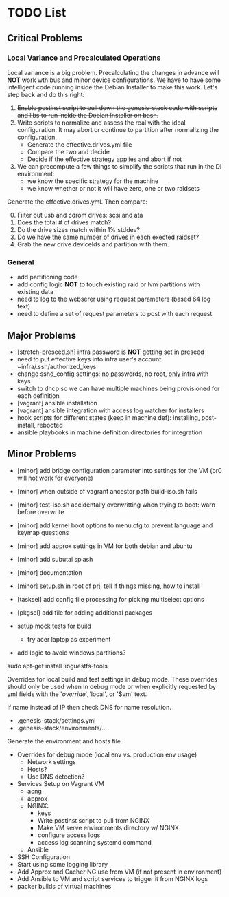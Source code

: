 # TODO List

## Critical Problems

### Local Variance and Precalculated Operations

Local variance is a big problem. Precalculating the changes in advance will
**NOT** work wth bus and minor device configurations. We have to have some
intelligent code running inside the Debian Installer to make this work. Let's
step back and do this right:

1. ~~Enable postinst script to pull down the genesis-stack code with scripts
   and libs to run inside the Debian Installer on bash.~~
2. Write scripts to normalize and assess the real with the ideal configuration.
   It may abort or continue to partition after normalizing the configuration.
   - Generate the effective.drives.yml file
   - Compare the two and decide
   - Decide if the effective strategy applies and abort if not
3. We can precompute a few things to simplify the scripts that run in the DI
   environment:
   - we know the specific strategy for the machine
   - we know whether or not it will have zero, one or two raidsets

Generate the effective.drives.yml. Then compare:

0. Filter out usb and cdrom drives: scsi and ata
1. Does the total # of drives match?
2. Do the drive sizes match within 1% stddev?
3. Do we have the same number of drives in each exected raidset?
4. Grab the new drive deviceIds and partition with them.

### General

- add partitioning code
- add config logic **NOT** to touch existing raid or lvm partitions with existing data
- need to log to the webserer using request parameters (based 64 log text)
- need to define a set of request parameters to post with each request

## Major Problems

- [stretch-preseed.sh] infra password is **NOT** getting set in preseed
- need to put effective keys into infra user's account: ~infra/.ssh/authorized_keys
- change sshd_config settings: no passwords, no root, only infra with keys
- switch to dhcp so we can have multiple machines being provisioned for each definition
- [vagrant] ansible installation
- [vagrant] ansible integration with access log watcher for installers
- hook scripts for different states (keep in machine def): installing, post-install, rebooted
- ansible playbooks in machine definition directories for integration

## Minor Problems

- [minor] add bridge configuration parameter into settings for the VM (br0 will not work for everyone)
- [minor] when outside of vagrant ancestor path build-iso.sh fails
- [minor] test-iso.sh accidentally overwritting when trying to boot: warn before overwrite
- [minor] add kernel boot options to menu.cfg to prevent language and keymap questions
- [minor] add approx settings in VM for both debian and ubuntu
- [minor] add subutai splash
- [minor] documentation
- [minor] setup.sh in root of prj, tell if things missing, how to install
- [tasksel] add config file processing for picking multiselect options
- [pkgsel] add file for adding additional packages

- setup mock tests for build
  - try acer laptop as experiment

- add logic to avoid windows partitions?

sudo apt-get install libguestfs-tools

Overrides for local build and test settings in debug mode. These overrides
should only be used when in debug mode or when explicitly requested by yml
fields with the '$override', '$local', or '$vm' text.

If name instead of IP then check DNS for name resolution.

- .genesis-stack/settings.yml
- .genesis-stack/environments/...

Generate the environment and hosts file.

- Overrides for debug mode (local env vs. production env usage)
  - Network settings
  - Hosts?
  - Use DNS detection?
- Services Setup on Vagrant VM
  - acng
  - approx
  - NGINX:
    - keys
    - Write postinst script to pull from NGINX
    - Make VM serve environments directory w/ NGINX
    - configure access logs
    - access log scanning systemd command
  - Ansible
- SSH Configuration
- Start using some logging library
- Add Approx and Cacher NG use from VM (if not present in environment)
- Add Ansible to VM and script services to trigger it from NGINX logs
- packer builds of virtual machines
